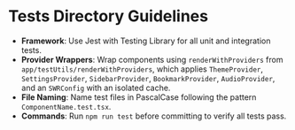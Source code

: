 # Tests Directory Guidelines

- **Framework**: Use Jest with Testing Library for all unit and integration tests.
- **Provider Wrappers**: Wrap components using `renderWithProviders` from `app/testUtils/renderWithProviders`, which applies `ThemeProvider`, `SettingsProvider`, `SidebarProvider`, `BookmarkProvider`, `AudioProvider`, and an `SWRConfig` with an isolated cache.
- **File Naming**: Name test files in PascalCase following the pattern `ComponentName.test.tsx`.
- **Commands**: Run `npm run test` before committing to verify all tests pass.

